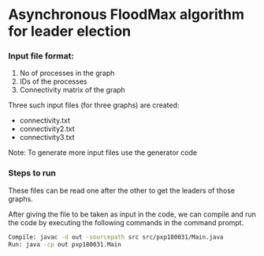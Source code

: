# Asynchronous FloodMax algorithm for leader election

### Input file format:
1.	No of processes in the graph
2.	IDs of the processes
3.	Connectivity matrix of the graph

Three such input files (for three graphs) are created:
* connectivity.txt
* connectivity2.txt
* connectivity3.txt

Note: To generate more input files use the generator code

### Steps to run
These files can be read one after the other to get the leaders of those graphs.

After giving the file to be taken as input in the code, we can compile and run the code by executing the following commands in the command prompt.

```bash
Compile: javac -d out -sourcepath src src/pxp180031/Main.java 
Run: java -cp out pxp180031.Main
```
